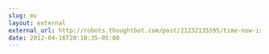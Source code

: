 ```yaml
---
slug: mv
layout: external
external_url: http://robots.thoughtbot.com/post/21232135595/time-now-is-on-my-side
date: 2012-04-16T20:10:35-05:00
---
```

